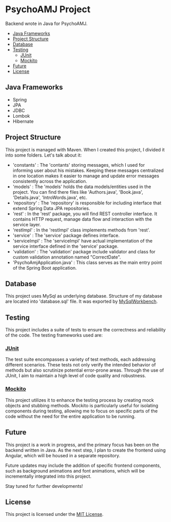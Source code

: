 # PsychoAMJ Project

Backend wrote in Java for PsychoAMJ.

- [Java Frameworks](#java-frameworks)
- [Project Structure](#project-structure)
- [Database](#database)
- [Testing](#testing)
  - [JUnit](#junit)
  - [Mockito](#mockito)
- [Future](#future)
- [License](#license)

## Java Frameworks

- Spring
- JPA
- JDBC
- Lombok
- Hibernate
  
## Project Structure

This project is managed with Maven. When I created this project, I divided it into some folders. Let's talk about it:
 - 'constants' : The 'contants' storing messages, which I used for informing user about his mistakes. Keeping these messages centralized in one location makes it easier to manage and update error messages consistently across the application.
- 'models' : The 'models' holds the data models/entities used in the project. You can find there files like 'Authors.java', 'Book.java', 'Details.java', 'IntroWords.java', etc.
- 'repository' : The 'repository' is responsible for including interface that extend Spring Data JPA repositories.
- 'rest' : In the 'rest' package, you will find REST controller interface. It contains HTTP request, manage data flow and interaction with the service layer.
- 'restImpl' : In the 'restImpl' class implements methods from 'rest'.
- 'service' : The 'service' package defines interface.
- 'serviceImpl' : The 'serviceImpl' have actual implementation of the service interface defined in the 'service' package.
- 'validation' : The 'validation' package include validator and class for custom validation annotation named "CorrectDate". 
- 'PsychoAmjApplication.java' : This class serves as the main entry point of the Spring Boot application.

## Database

This project uses MySql as underlying database. Structure of my database are located into 'database.sql' file. It was exported by [MySqlWorkbench](https://www.mysql.com/products/workbench/).

## Testing

This project includes a suite of tests to ensure the correctness and reliability of the code. The testing frameworks used are:
### [JUnit](https://junit.org/junit5/)
The test suite encompasses a variety of test methods, each addressing different scenarios. These tests not only verify the intended behavior of methods but also scrutinize potential error-prone areas. Through the use of JUnit, I aim to maintain a high level of code quality and robustness.

### [Mockito](https://site.mockito.org/)
This project utilizes it to enhance the testing process by creating mock objects and stubbing methods. Mockito is particularly useful for isolating components during testing, allowing me to focus on specific parts of the code without the need for the entire application to be running.

## Future
This project is a work in progress, and the primary focus has been on the backend written in Java. As the next step, I plan to create the frontend using Angular, which will be housed in a separate repository.

Future updates may include the addition of specific frontend components, such as background animations and font animations, which will be incrementally integrated into this project.

Stay tuned for further developments!

## License

This project is licensed under the [MIT License](https://opensource.org/license/mit/).
